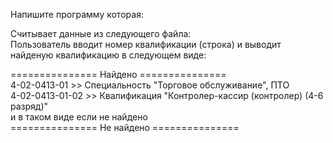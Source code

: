 Напишите программу которая:   

Считывает данные из следующего файла:   
Пользователь вводит номер квалификации (строка) и выводит найденую квалификацию в следующем виде:  

=============== Найдено ===============   
4-02-0413-01 >> Специальность "Торговое обслуживание", ПТО   
4-02-0413-01-02 >> Квалификация "Контролер-кассир (контролер) (4-6 разряд)"  
​
и в таком виде если не найдено   
=============== Не найдено ===============  
